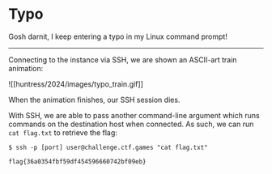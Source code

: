 # Typo

Gosh darnit, I keep entering a typo in my Linux command prompt!

-----

Connecting to the instance via SSH, we are shown an ASCII-art train animation:

![[huntress/2024/images/typo_train.gif]]

When the animation finishes, our SSH session dies.

With SSH, we are able to pass another command-line argument which runs commands on the destination host when connected. As such, we can run `cat flag.txt` to retrieve the flag:

```
$ ssh -p [port] user@challenge.ctf.games "cat flag.txt"
```

```
flag{36a0354fbf59df454596660742bf09eb}
```